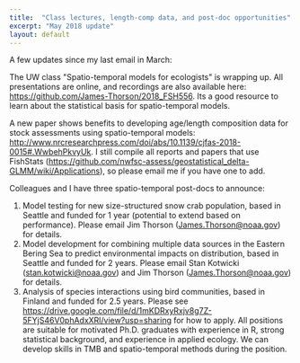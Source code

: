 ```yaml
---
title:  "Class lectures, length-comp data, and post-doc opportunities"
excerpt: "May 2018 update"
layout: default
---
```


A few updates since my last email in March:

The UW class "Spatio-temporal models for ecologists" is wrapping up.  All presentations are online, and recordings are also available here: https://github.com/James-Thorson/2018_FSH556.  Its a good resource to learn about the statistical basis for spatio-temporal models.

A new paper shows benefits to developing age/length composition data for stock assessments using spatio-temporal models:  http://www.nrcresearchpress.com/doi/abs/10.1139/cjfas-2018-0015#.WwbehPkvyUk.  I still compile all reports and papers that use FishStats (https://github.com/nwfsc-assess/geostatistical_delta-GLMM/wiki/Applications), so please email me if you have one to add.

Colleagues and I have three spatio-temporal post-docs to announce:
1. Model testing for new size-structured snow crab population, based in Seattle and funded for 1 year (potential to extend based on performance).  Please email Jim Thorson (James.Thorson@noaa.gov) for details.
2. Model development for combining multiple data sources in the Eastern Bering Sea to predict environmental impacts on distribution, based in Seattle and funded for 2 years.   Please email Stan Kotwicki (stan.kotwicki@noaa.gov) and Jim Thorson (James.Thorson@noaa.gov) for details.
3. Analysis of species interactions using bird communities, based in Finland and funded for 2.5 years.  Please see https://drive.google.com/file/d/1mKDRxyRxjv8g7Z-5FYjS46V0phAdxXRl/view?usp=sharing for how to apply.
All positions are suitable for motivated Ph.D. graduates with experience in R, strong statistical background, and experience in applied ecology.  We can develop skills in TMB and spatio-temporal methods during the position.